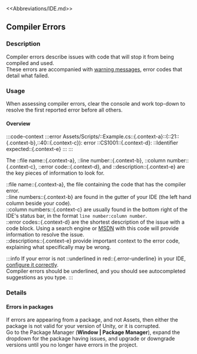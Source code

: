 <<Abbreviations/IDE.md>>
## Compiler Errors
### Description
Compiler errors describe issues with code that will stop it from being compiled and used.  
These errors are accompanied with [warning messages](https://docs.microsoft.com/en-us/dotnet/csharp/language-reference/compiler-messages/), error codes that detail what failed.  

### Usage
When assessing compiler errors, clear the console and work top-down to resolve the first reported error before all others.  

#### Overview

:::code-context
:::error
Assets/Scripts/::Example.cs::{.context-a}::(::21::{.context-b},::40::{.context-c}): error ::CS1001::{.context-d}: ::Identifier expected::{.context-e}
:::
:::  

The ::file name::{.context-a}, ::line number::{.context-b}, ::column number::{.context-c}, ::error code::{.context-d}, and ::description::{.context-e} are the key pieces of information to look for.  

::file name::{.context-a}, the file containing the code that has the compiler error.  
::line numbers::{.context-b} are found in the gutter of your IDE (the left hand column beside your code).  
::column numbers::{.context-c} are usually found in the bottom right of the IDE's status bar, in the format `line number:column number`.  
::error codes::{.context-d} are the shortest description of the issue with a code block. Using a search engine or [MSDN](https://docs.microsoft.com/en-us/dotnet/csharp/language-reference/compiler-messages/) with this code will provide information to resolve the issue.  
::descriptions::{.context-e} provide important context to the error code, explaining what specifically may be wrong.

:::info
If your error is not ::underlined in red::{.error-underline} in your IDE, [configure it correctly](../../IDE%20Configuration.md).  
Compiler errors should be underlined, and you should see autocompleted suggestions as you type.
:::

### Details
#### Errors in packages
If errors are appearing from a package, and not Assets, then either the package is not valid for your version of Unity, or it is corrupted.  
Go to the Package Manager (**Window | Package Manager**), expand the dropdown for the package having issues, and upgrade or downgrade versions until you no longer have errors in the project.